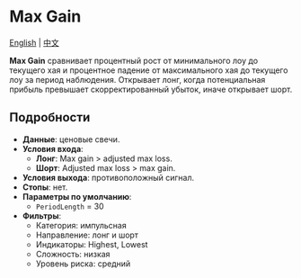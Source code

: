 # Max Gain
[English](README.md) | [中文](README_cn.md)

**Max Gain** сравнивает процентный рост от минимального лоу до текущего хая и процентное падение от максимального хая до текущего лоу за период наблюдения. Открывает лонг, когда потенциальная прибыль превышает скорректированный убыток, иначе открывает шорт.

## Подробности
- **Данные**: ценовые свечи.
- **Условия входа**:
  - **Лонг**: Max gain > adjusted max loss.
  - **Шорт**: Adjusted max loss > max gain.
- **Условия выхода**: противоположный сигнал.
- **Стопы**: нет.
- **Параметры по умолчанию**:
  - `PeriodLength` = 30
- **Фильтры**:
  - Категория: импульсная
  - Направление: лонг и шорт
  - Индикаторы: Highest, Lowest
  - Сложность: низкая
  - Уровень риска: средний
